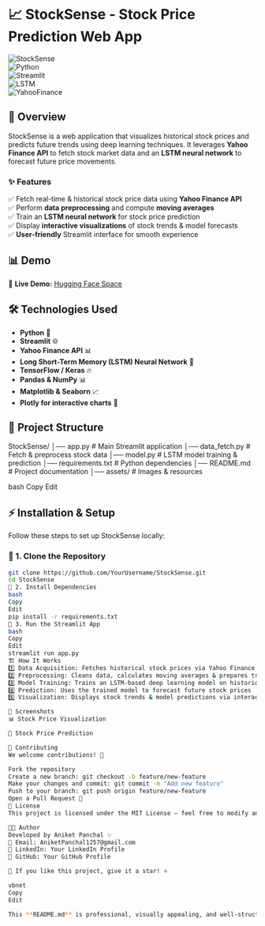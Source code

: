 # 📈 StockSense - Stock Price Prediction Web App  

![StockSense](https://img.shields.io/badge/StockSense-Predictive%20Analytics-blue)  
![Python](https://img.shields.io/badge/Python-3.8%2B-blue.svg)  
![Streamlit](https://img.shields.io/badge/Streamlit-Framework-red)  
![LSTM](https://img.shields.io/badge/LSTM-Neural%20Network-orange)  
![YahooFinance](https://img.shields.io/badge/Yahoo%20Finance-API-green)  

## 🚀 Overview  
StockSense is a web application that visualizes historical stock prices and predicts future trends using deep learning techniques. It leverages **Yahoo Finance API** to fetch stock market data and an **LSTM neural network** to forecast future price movements.  

### ✨ Features  
✅ Fetch real-time & historical stock price data using **Yahoo Finance API**  
✅ Perform **data preprocessing** and compute **moving averages**  
✅ Train an **LSTM neural network** for stock price prediction  
✅ Display **interactive visualizations** of stock trends & model forecasts  
✅ **User-friendly** Streamlit interface for smooth experience  

## 📊 Demo  
🔗 **Live Demo:** [Hugging Face Space](https://huggingface.co/spaces/GoodML/StockSense)  

## 🛠️ Technologies Used  
- **Python** 🐍  
- **Streamlit** 🌐  
- **Yahoo Finance API** 📊  
- **Long Short-Term Memory (LSTM) Neural Network** 🤖  
- **TensorFlow / Keras** 🔥  
- **Pandas & NumPy** 📊  
- **Matplotlib & Seaborn** 📈  
- **Plotly for interactive charts** 🎨  

## 📂 Project Structure  
StockSense/ │── app.py # Main Streamlit application
│── data_fetch.py # Fetch & preprocess stock data
│── model.py # LSTM model training & prediction
│── requirements.txt # Python dependencies
│── README.md # Project documentation
│── assets/ # Images & resources

bash
Copy
Edit

## ⚡ Installation & Setup  
Follow these steps to set up StockSense locally:  

### 🔹 1. Clone the Repository  
```bash
git clone https://github.com/YourUsername/StockSense.git
cd StockSense
🔹 2. Install Dependencies
bash
Copy
Edit
pip install -r requirements.txt
🔹 3. Run the Streamlit App
bash
Copy
Edit
streamlit run app.py
🏗️ How It Works
1️⃣ Data Acquisition: Fetches historical stock prices via Yahoo Finance API
2️⃣ Preprocessing: Cleans data, calculates moving averages & prepares train-test sets
3️⃣ Model Training: Trains an LSTM-based deep learning model on historical data
4️⃣ Prediction: Uses the trained model to forecast future stock prices
5️⃣ Visualization: Displays stock trends & model predictions via interactive charts

📸 Screenshots
📊 Stock Price Visualization

🔮 Stock Price Prediction

🤝 Contributing
We welcome contributions! 🚀

Fork the repository
Create a new branch: git checkout -b feature/new-feature
Make your changes and commit: git commit -m "Add new feature"
Push to your branch: git push origin feature/new-feature
Open a Pull Request 🎉
📜 License
This project is licensed under the MIT License – feel free to modify and use it!

👨‍💻 Author
Developed by Aniket Panchal ✨
📧 Email: AniketPanchal1257@gmail.com
🔗 LinkedIn: Your LinkedIn Profile
🔗 GitHub: Your GitHub Profile

🌟 If you like this project, give it a star! ⭐

vbnet
Copy
Edit

This **README.md** is professional, visually appealing, and well-structured for potential users and contributors. 🚀 Let me know if you'd like any tweaks! 😊






